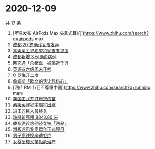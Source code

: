 # 2020-12-09

共 17 条

<!-- BEGIN ZHIHUSEARCH -->
<!-- 最后更新时间 Wed Dec 09 2020 12:09:56 GMT+0800 (CST) -->
1. [苹果发布 AirPods Max 头戴式耳机](https://www.zhihu.com/search?q=airpods max)
1. [成都 20 岁确诊女孩发声](https://www.zhihu.com/search?q=成都孙女)
1. [素媛案主犯希望和受害者见面](https://www.zhihu.com/search?q=素媛案)
1. [成都新增 3 例确诊病例](https://www.zhihu.com/search?q=成都新增)
1. [网恋遇「杀猪盘」被骗近千万](https://www.zhihu.com/search?q=杀猪盘)
1. [英语四六级周末开考](https://www.zhihu.com/search?q=四六级)
1. [C 罗梅开二度](https://www.zhihu.com/search?q=巴萨)
1. [詹姆斯「欧文的话让我伤心」](https://www.zhihu.com/search?q=詹姆斯)
1. [网传 RM 节目不尊重中国](https://www.zhihu.com/search?q=running man)
1. [英国正式开打新冠疫苗](https://www.zhihu.com/search?q=辉瑞疫苗)
1. [素媛案罪犯本周将出狱](https://www.zhihu.com/search?q=素媛案)
1. [进击的巨人最终季](https://www.zhihu.com/search?q=进击的巨人最终季)
1. [珠峰新高程 8848.86 米](https://www.zhihu.com/search?q=珠峰)
1. [成都确诊病例孙女被「网暴」](https://www.zhihu.com/search?q=成都孙女)
1. [滑板成巴黎奥运会正式项目](https://www.zhihu.com/search?q=滑板巴黎奥运会)
1. [男子高铁换座遭拒绝](https://www.zhihu.com/search?q=男子高铁换座)
1. [女婴坠楼父亲拒绝治疗](https://www.zhihu.com/search?q=女婴坠楼)
<!-- END ZHIHUSEARCH -->
